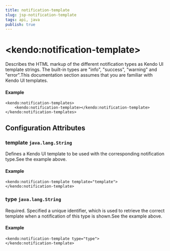 ```yaml
---
title: notification-template
slug: jsp-notification-template
tags: api, java
publish: true
---
```


# \<kendo:notification-template\>

Describes the HTML markup of the different notification types as Kendo UI template strings. The built-in types are "info", "success", "warning" and "error".This documentation section assumes that you are familiar with Kendo UI templates.

#### Example
    <kendo:notification-templates>
        <kendo:notification-template></kendo:notification-template>
    </kendo:notification-templates>

## Configuration Attributes

### template `java.lang.String`

Defines a Kendo UI template to be used with the corresponding notification type.See the example above.

#### Example
    <kendo:notification-template template="template">
    </kendo:notification-template>

### type `java.lang.String`

Required. Specified a unique identifier, which is used to retrieve the correct template when a notification of this type is shown.See the example above.

#### Example
    <kendo:notification-template type="type">
    </kendo:notification-template>

